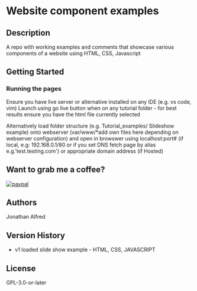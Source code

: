 # Website component examples

## Description

 A repo with working examples and comments that showcase various components of a website using HTML, CSS, Javascript

## Getting Started

### Running the pages
Ensure you have live server or alternative installed on any IDE (e.g. vs code, vim)
Launch using go live button when on any tutorial folder - for best results ensure you have the html file currently selected

Alternatively load folder structure (e.g. Tutorial_examples/ Slideshow example) onto webserver (var/www/*add own files here depending on webserver configuration) and open in browswer using localhost:port# (if local, e.g: 192.168.0.1/80 or if you set DNS fetch page by alias e.g.'test.testing.com') or appropriate domain address (if Hosted)


## Want to grab me a coffee? 
[![paypal](https://www.paypalobjects.com/en_US/i/btn/btn_donateCC_LG.gif)](https://www.paypal.me/jonoalfred)


## Authors

Jonathan Alfred

## Version History

- v1
    loaded slide show example - HTML, CSS, JAVASCRIPT

## License

GPL-3.0-or-later
